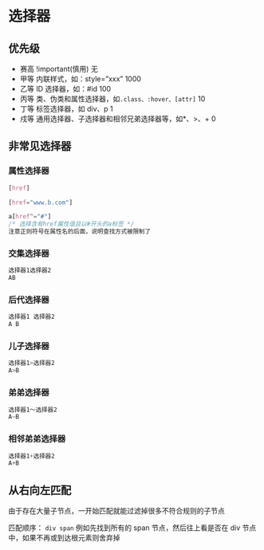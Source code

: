 # 选择器

## 优先级

- 赛高 !important(慎用) 无
- 甲等 内联样式，如：style=”xxx” 1000
- 乙等 ID 选择器，如：#id 100
- 丙等 类、伪类和属性选择器，如`.class、:hover、[attr]` 10
- 丁等 标签选择器，如 div、p 1
- 戍等 通用选择器、子选择器和相邻兄弟选择器等，如\*、>、+ 0

## 非常见选择器

### 属性选择器

```css
[href]

[href="www.b.com"]

a[href^="#"]
/* 选择含有href属性值且以#开头的a标签 */
注意正则符号在属性名的后面，说明查找方式被限制了
```

### 交集选择器

```css
选择器1选择器2
AB
```

### 后代选择器

```css
选择器1 选择器2
A B
```

### 儿子选择器

```css
选择器1>选择器2
A>B
```

### 弟弟选择器

```css
选择器1～选择器2
A~B
```

### 相邻弟弟选择器

```css
选择器1+选择器2
A+B

```

## 从右向左匹配

由于存在大量子节点，一开始匹配就能过滤掉很多不符合规则的子节点

匹配顺序：
`div span`
例如先找到所有的 span 节点，然后往上看是否在 div 节点中，如果不再或到达根元素则舍弃掉

